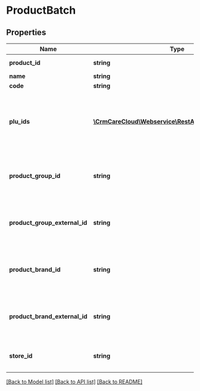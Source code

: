 # ProductBatch

## Properties
Name | Type | Description | Notes
------------ | ------------- | ------------- | -------------
**product_id** | **string** | The unique id of the product | [optional] 
**name** | **string** | Name of the product | 
**code** | **string** | Code of the product | [optional] 
**plu_ids** | [**\CrmCareCloud\Webservice\RestApi\Client\Model\PluId[]**](PluId.md) | An array of all available pluIds from the particular product lists (default is Product ID from Global product list (consist cleaned data - unique id of every product across all POS systems)) | 
**product_group_id** | **string** | The unique id of the product group. If &#x60;product_group_external_id&#x60; is also set, both parameters have to represent the same product group. | [optional] 
**product_group_external_id** | **string** | The unique external id of the product group. If &#x60;product_group_id&#x60; is also set, both parameters have to represent the same product group. | [optional] 
**product_brand_id** | **string** | The unique id of the product brand. If &#x60;product_brand_external_id&#x60; is also set, both parameters have to represent the same product brand. | [optional] 
**product_brand_external_id** | **string** | The unique external id of the product brand. If &#x60;product_brand_id&#x60; is also set, both parameters have to represent the same product brand. | [optional] 
**store_id** | **string** | The unique id of the store where the product group is valid. The product group is global if this value is not set | [optional] 

[[Back to Model list]](../../README.md#documentation-for-models) [[Back to API list]](../../README.md#documentation-for-api-endpoints) [[Back to README]](../../README.md)

